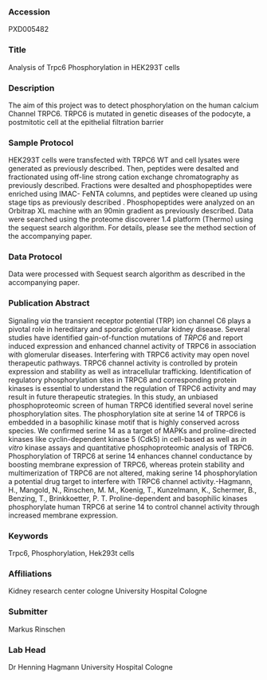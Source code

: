 ### Accession
PXD005482

### Title
Analysis of Trpc6 Phosphorylation in HEK293T cells

### Description
The aim of this project was to detect phosphorylation on the human calcium Channel TRPC6. TRPC6 is mutated in genetic diseases of the podocyte, a postmitotic cell at the epithelial filtration barrier

### Sample Protocol
HEK293T cells were transfected with TRPC6 WT and cell lysates were generated as previously described. Then, peptides were desalted and fractionated using off-line strong cation exchange chromatography as previously described. Fractions were desalted and phosphopeptides were enriched using IMAC- FeNTA columns, and peptides were cleaned up using stage tips as previously described . Phosphopeptides were analyzed on an Orbitrap XL machine with an 90min gradient as previously described. Data were searched using the proteome discoverer 1.4 platform (Thermo) using the sequest search algorithm. For details, please see the method section of the accompanying paper.

### Data Protocol
Data were processed with Sequest search algorithm as described in the accompanying paper.

### Publication Abstract
Signaling <i>via</i> the transient receptor potential (TRP) ion channel C6 plays a pivotal role in hereditary and sporadic glomerular kidney disease. Several studies have identified gain-of-function mutations of <i>TRPC6</i> and report induced expression and enhanced channel activity of TRPC6 in association with glomerular diseases. Interfering with TRPC6 activity may open novel therapeutic pathways. TRPC6 channel activity is controlled by protein expression and stability as well as intracellular trafficking. Identification of regulatory phosphorylation sites in TRPC6 and corresponding protein kinases is essential to understand the regulation of TRPC6 activity and may result in future therapeutic strategies. In this study, an unbiased phosphoproteomic screen of human TRPC6 identified several novel serine phosphorylation sites. The phosphorylation site at serine 14 of TRPC6 is embedded in a basophilic kinase motif that is highly conserved across species. We confirmed serine 14 as a target of MAPKs and proline-directed kinases like cyclin-dependent kinase 5 (Cdk5) in cell-based as well as <i>in vitro</i> kinase assays and quantitative phosphoproteomic analysis of TRPC6. Phosphorylation of TRPC6 at serine 14 enhances channel conductance by boosting membrane expression of TRPC6, whereas protein stability and multimerization of TRPC6 are not altered, making serine 14 phosphorylation a potential drug target to interfere with TRPC6 channel activity.-Hagmann, H., Mangold, N., Rinschen, M. M., Koenig, T., Kunzelmann, K., Schermer, B., Benzing, T., Brinkkoetter, P. T. Proline-dependent and basophilic kinases phosphorylate human TRPC6 at serine 14 to control channel activity through increased membrane expression.

### Keywords
Trpc6, Phosphorylation, Hek293t cells

### Affiliations
Kidney research center cologne
University Hospital Cologne

### Submitter
Markus Rinschen

### Lab Head
Dr Henning Hagmann
University Hospital Cologne



